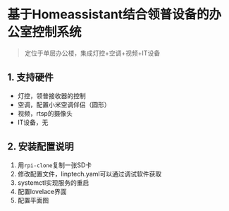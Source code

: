 # 基于Homeassistant结合领普设备的办公室控制系统

> 定位于单层办公楼，集成灯控+空调+视频+IT设备

## 1. 支持硬件

- 灯控，领普接收器的控制
- 空调，配置小米空调伴侣（圆形）
- 视频，rtsp的摄像头
- IT设备，无

## 2. 安装配置说明

 1. 用`rpi-clone`复制一张SD卡
 2. 修改配置文件，linptech.yaml可以通过调试软件获取
 3. systemctl实现服务的重启
 4. 配置lovelace界面
 5. 配置平面图